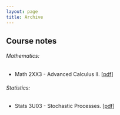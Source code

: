 ```yaml
---
layout: page
title: Archive
---
```


Course notes
------------

###### Mathematics:

* Math 2XX3 - Advanced Calculus II. \[[pdf](parksw3.github.io/archive/course_notes/math_2xx3_lecture_notes.pdf)\]

###### Statistics:

* Stats 3U03 - Stochastic Processes. \[[pdf](parksw3.github.io/archive/course_notes/stats_3u03_lecture_notes.pdf)\]
